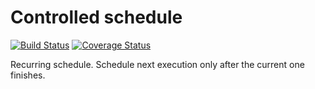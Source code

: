 # Controlled schedule

[![Build Status](https://travis-ci.org/viniciusgerevini/controlled-schedule.svg?branch=master)](https://travis-ci.org/viniciusgerevini/controlled-schedule)
[![Coverage Status](https://coveralls.io/repos/github/viniciusgerevini/controlled-schedule/badge.svg?branch=master)](https://coveralls.io/github/viniciusgerevini/controlled-schedule?branch=master)

Recurring schedule. Schedule next execution only after the current one finishes.
